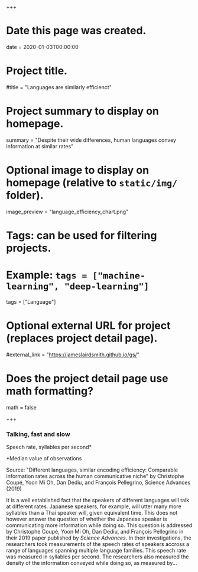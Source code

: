 +++
# Date this page was created.
date = 2020-01-03T00:00:00

# Project title.
#title = "Languages are similarly efficienct"

# Project summary to display on homepage.
summary = "Despite their wide differences, human languages convey information at similar rates"

# Optional image to display on homepage (relative to `static/img/` folder).
image_preview = "language_efficiency_chart.png"

# Tags: can be used for filtering projects.
# Example: `tags = ["machine-learning", "deep-learning"]`
tags = ["Language"]

# Optional external URL for project (replaces project detail page).
#external_link = "https://jameslairdsmith.github.io/gs/"

# Does the project detail page use math formatting?
math = false

+++
<html>
<head>
  <title>Embedding Vega-Lite</title>
  <script src="https://d3js.org/d3.v5.js"></script>
  <script src="https://cdn.jsdelivr.net/npm/vega@5.7.3"></script>
  <script src="https://cdn.jsdelivr.net/npm/vega-lite@4.0.0-beta.11"></script>
  <script src="https://cdn.jsdelivr.net/npm/vega-embed@6.0.0"></script>
  
</head>

<body>

<div id="headingblock" align="center">
    <h3 align="left" id="irangdphead">Talking, fast and slow</h3>
    <p align="left" id="irangdpsubhead">Speech rate, syllables per second*</p>
</div>

<div id="irangdpvis" align="center"></div>
<p align="left" id="irangdpnote">*Median value of observations</p> 
<p align="left" id="irangdpsource">Source: "Different languages, similar encoding efficiency: Comparable information rates across the human communicative niche" by Christophe Coupé, Yoon Mi Oh, Dan Dediu, and François Pellegrino, Science Advances (2019)</p> 

<script type="text/javascript">

width = document.getElementById("irangdpvis").offsetWidth;

maxWidth = 630;

getWorkingWidth = function(width,maxWidth){if(width < maxWidth)
                                          {return 1 * width}
                                          else {return maxWidth}};
                                          
plotWidth = getWorkingWidth(width, maxWidth);

aspectRatio = 0.75;

plotMaxHeight = 350;

plotHight =  Math.max(aspectRatio * plotWidth, plotMaxHeight);

leftMargin = (width - plotWidth)/2;

rightMargin = leftMargin;

document.getElementById("irangdphead")
    .setAttribute(
      "style",`
      margin-left: ${leftMargin}px;
      margin-right: ${rightMargin}px`);
      
document.getElementById("irangdpsubhead")
    .setAttribute(
      "style",`
      margin-left: ${leftMargin}px;
      margin-right: ${rightMargin}px;
      font-style: italic;
      //margin-bottom: 0;
      text-align:left;`);
      
document.getElementById("irangdpnote")
    .setAttribute(
      "style", `
      margin-left: ${leftMargin}px; 
      margin-right: ${rightMargin}px;
      font-size: 0.5rem;
      color: #696969;
      margin-bottom: 0; 
      text-align:left;`);
      
document.getElementById("irangdpsource")
    .setAttribute(
      "style", `
      margin-left: ${leftMargin}px; 
      margin-right: ${rightMargin}px;
      font-size: 0.5rem;
      color: #696969;
      //margin-bottom: 0; 
      text-align:left;`);
      
document.getElementById("irangdpvis")
    .setAttribute(
      "style", `
      margin-left: ${leftMargin}px; 
      margin-right: ${rightMargin}px;
      // font-size: 0.7rem;
      // color: #696969;
      // margin-bottom: 0; 
      //text-align:right;`
);

el = document.getElementById('irangdpsubhead');

style = window.getComputedStyle(el, null).getPropertyValue('font-size');

fontFamily = window.getComputedStyle(el, null).getPropertyValue('font-family');

subFontSize = parseFloat(style); 

url_string = "https://gist.githubusercontent.com/jameslairdsmith/93a37c9670ec09d0da2282f3be6b3b05/raw/528736704c2a9dc8c677136a2896c2883e419189/language-complexity-summary.csv";

myData = {"url": url_string};

lineMark = {
      "mark": {
        "type": "line",
        "color": "firebrick"
      },
      "transform": [
        {
          "regression": "SR",
          "on": "ID"
        }
      ],
      "encoding": {
        "x": {
          "field": "ID",
          "type": "quantitative"
        },
        "size": {"value": 2},
        "color": {"value": "black"},
        "y": {
          "field": "SR",
          "type": "quantitative"
        }
      }
    };
    
plot = {
  "$schema": "https://vega.github.io/schema/vega-lite/v4.json",
  "width": plotWidth,
  "height": plotHight,
  autosize: {
        type: "fit",
        contains: "padding"
      },
  "config": {"view": {"stroke": "transparent"}},
  "data": myData,
  "layer":[lineMark,
    {"mark": "circle"},
          {
    "mark": {
      "type": "text",
      "align": "left",
      "font": fontFamily,
      "fontSize": subFontSize - 3,
      "baseline": "middle",
      "dx": 0
    },
    "encoding": {
      "x": {"field": "x-lab"},
      "y": {"field": "y-lab"},
      "color": {"value": "black"},
      "size":{"value": subFontSize - 3},
      "text": {"field": "language-name", "type": "nominal"}
    }
  }],
  "encoding": {
    "size":{"value": 200},
    "x": {"field": "ID", 
          "type": "quantitative",
          "axis": {"grid": false,
                   "labelFontSize": subFontSize - 3,
                   "labelFont": fontFamily,
                   labelPadding: 6,
                   tickCount: 6,
                   titleFontSize: subFontSize - 3,
                   titleFont: fontFamily,
                   titlePadding: 12,
                  "title": "Information density*"},
          "scale": {"zero": false}
         },
    "y": {"field": "SR",
          "type": "quantitative",
          "axis": {"grid": false,
                   "labelFontSize": subFontSize - 3,
                   "labelFont": fontFamily,
                   "title": null},
         "scale": {"zero": false}
         },
    "color": {"field": "simple-family-name",
              "sort": ["Indo-European", 
                       "Sino-Tibetan", 
                       "Uralic",
                       "Language isolate",
                       "Other"],
              "type": "nominal",
             "legend":{"orient":"none",
                      "legendX": plotWidth-rightMargin-140,
                      "legendY": -10,
                      //"direction": "vertical",
                      "gridAlign": "none",
                      "labelFontSize": subFontSize - 5,
                      "labelFont": fontFamily,
                      "titleFontSize": subFontSize - 3,
                      "titleFont": fontFamily,
                      "titlePadding": 10,
                      "titleFontWeight": 900,
                      "title": "Language family"}}
  }
  //"signals": [tooltipSignal],
  //"scales": [xScale, yScale],
  //"axes": [xAxis, yAxis],
  //"marks": [rectMark, textMark]
}


opt = ({
      "actions": false,
      "tooltip": false
    });
    
vegaEmbed("#irangdpvis", plot, opt);


</script>

</body>

</html>

It is a well established fact that the speakers of different languages will
talk at different rates. Japanese speakers, for example, will utter many 
more syllables than a Thai speaker will, given equivalent time. This does not
however answer the question of whether the Japanese speaker is communicating
more information while doing so. This question is addressed by
Christophe Coupé, Yoon Mi Oh, Dan Dediu, and François Pellegrino in their 2019
paper published by *Science Advances*. In their investigations, the researchers
took measurements of the speech rates of speakers accross a range of 
languages spanning multiple language families. This speech rate was measured
in syllables per second. The researchers also measured the density of the
information conveyed while doing so, as measured by...
